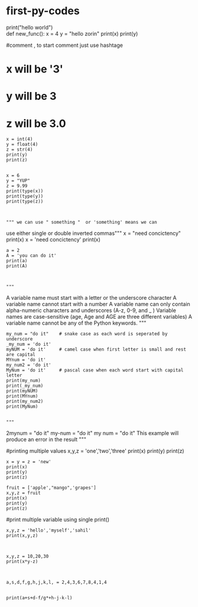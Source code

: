 # first-py-codes
print("hello world")\
def new_func():
    x = 4
    y = "hello zorin"
    print(x)
    print(y)

#comment , to start comment just use hashtage


# x will be '3'
# y will be 3
# z will be 3.0
    x = int(4)
    y = float(4)
    z = str(4) 
    print(y)
    print(z)


    x = 6
    y = "YUP" 
    z = 9.99        
    print(type(x))
    print(type(y))
    print(type(z))



    """ we can use " something "  or 'something' means we can
use either single or double inverted commas"""
    x = "need concictency"
    print(x)
    x = 'need concictency'
    print(x)


    a = 2
    A = 'you can do it'
    print(a)
    print(A)



    """
   A variable name must start with a letter or the underscore character
   A variable name cannot start with a number
   A variable name can only contain alpha-numeric characters and underscores (A-z, 0-9, and _ ) 
   Variable names are case-sensitive (age, Age and AGE are three different variables)
   A variable name cannot be any of the Python keywords.
"""


    my_num = "do it"    # snake case as each word is seperated by underscore
    _my_num = 'do it'
    myNUM = 'do it'     # camel case when first letter is small and rest are capital
    MYnum = 'do it'     
    my_num2 = 'do it'
    MyNum = 'do it'     # pascal case when each word start with capital letter
    print(my_num)
    print(_my_num)
    print(myNUM)     
    print(MYnum)
    print(my_num2)
    print(MyNum)


    """
   2mynum = "do it"
   my-num = "do it"
   my num = "do it"
 This example will produce an error in the result  """

#printing multiple values
    x,y,z = 'one','two','three'
    print(x)
    print(y)
    print(z)


    x = y = z = 'new'
    print(x)
    print(y)
    print(z)

    fruit = ['apple',"mango",'grapes']
    x,y,z = fruit
    print(x)
    print(y)
    print(z)



#print multiple variable using single print()

    x,y,z = 'hello','myself','sahil'
    print(x,y,z)



    x,y,z = 10,20,30
    print(x*y-z)



    a,s,d,f,g,h,j,k,l, = 2,4,3,6,7,8,4,1,4


    print(a+s+d-f/g*+h-j-k-l)
